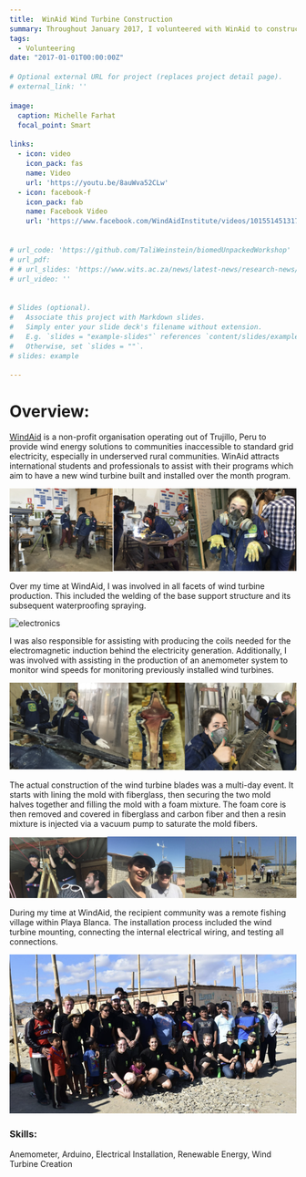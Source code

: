```yaml
---
title:  WinAid Wind Turbine Construction
summary: Throughout January 2017, I volunteered with WinAid to construct wind turbines for communities too far for conventional grid electricity within Peru.
tags:
  - Volunteering
date: "2017-01-01T00:00:00Z"

# Optional external URL for project (replaces project detail page).
# external_link: ''

image:
  caption: Michelle Farhat
  focal_point: Smart

links:
  - icon: video
    icon_pack: fas
    name: Video
    url: 'https://youtu.be/8auWva52CLw'
  - icon: facebook-f
    icon_pack: fab
    name: Facebook Video
    url: 'https://www.facebook.com/WindAidInstitute/videos/10155145131792513'


# url_code: 'https://github.com/TaliWeinstein/biomedUnpackedWorkshop'
# url_pdf: 
# # url_slides: 'https://www.wits.ac.za/news/latest-news/research-news/2021/2021-11/eie-open-day-2021.html'
# url_video: ''


# Slides (optional).
#   Associate this project with Markdown slides.
#   Simply enter your slide deck's filename without extension.
#   E.g. `slides = "example-slides"` references `content/slides/example-slides.md`.
#   Otherwise, set `slides = ""`.
# slides: example

---
```



# Overview:

[WindAid](https://windaid.org/) is a non-profit organisation operating out of Trujillo, Peru to provide wind energy solutions to communities inaccessible to standard grid electricity, especially in underserved rural communities. WinAid attracts international students and professionals to assist with their programs which aim to have a new wind turbine built and installed over the month program. 

![basePrep](basePrep.png)

Over my time at WindAid, I was involved in all facets of wind turbine production. This included the welding of the base support structure and its subsequent waterproofing spraying.

![electronics](electronics.png)

I was also responsible for assisting with producing the coils needed for the electromagnetic induction behind the electricity generation. Additionally, I was involved with assisting in the production of an anemometer system to monitor wind speeds for monitoring previously installed wind turbines. 

![turbineConstruction](turbineConstruction.png)

The actual construction of the wind turbine blades was a multi-day event. It starts with lining the mold with fiberglass, then securing the two mold halves together and filling the mold with a foam mixture. The foam core is then removed and covered in fiberglass and carbon fiber and then a resin mixture is injected via a vacuum pump to saturate the mold fibers. 

![installation](installation.png)

During my time at WindAid, the recipient community was a remote fishing village within Playa Blanca. The installation process included the wind turbine mounting, connecting the internal electrical wiring, and testing all connections. 

![groupPic](groupPic.png)

### Skills: 
Anemometer, Arduino, Electrical Installation, Renewable Energy, Wind Turbine Creation